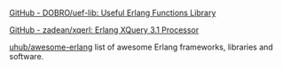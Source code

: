 
[GitHub - DOBRO/uef-lib: Useful Erlang Functions Library](https://github.com/DOBRO/uef-lib)

[GitHub - zadean/xqerl: Erlang XQuery 3.1 Processor](https://github.com/zadean/xqerl)

[uhub/awesome-erlang](https://github.com/uhub/awesome-erlang)
list of awesome Erlang frameworks, libraries and software.
